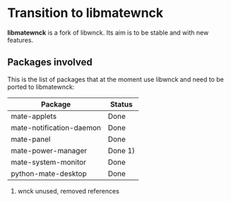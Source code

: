 # Transition to libmatewnck

**libmatewnck** is a fork of libwnck. Its aim is to be stable and with new
features.

## Packages involved

This is the list of packages that at the moment use libwnck and need to be
ported to libmatewnck:

Package |  Status  
---|---  
mate-applets |  Done  
mate-notification-daemon |  Done  
mate-panel |  Done  
mate-power-manager |  Done 1)  
mate-system-monitor |  Done  
python-mate-desktop |  Done  
  
1) wnck unused, removed references

